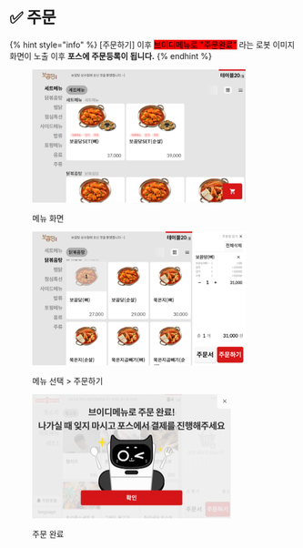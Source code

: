 # ✅ 주문

{% hint style="info" %}
\[주문하기] 이후 <mark style="background-color:red;">브이디메뉴로 "주문완료"</mark> 라는 로봇 이미지 화면이 노출 이후 **포스에 주문등록이 됩니다.**
{% endhint %}

<div align="left">

<figure><img src="../.gitbook/assets/Screenshot_20240328-125343.png" alt="" width="375"><figcaption><p>메뉴 화면</p></figcaption></figure>

 

<figure><img src="../.gitbook/assets/Screenshot_20240328-131613.png" alt="" width="375"><figcaption><p>메뉴 선택 > 주문하기</p></figcaption></figure>

</div>

<div align="left">

<figure><img src="../.gitbook/assets/image (12).png" alt="" width="349"><figcaption><p>주문 완료</p></figcaption></figure>

</div>

